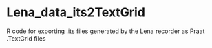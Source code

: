 # Lena_data_its2TextGrid
R code for exporting .its files generated by the Lena recorder as Praat .TextGrid files
